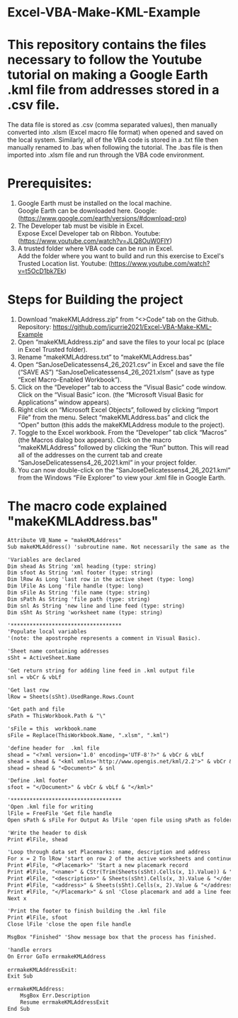 # Excel-VBA-Make-KML-Example
# This repository contains the files necessary to follow the Youtube tutorial on making a Google Earth .kml file from addresses stored in a .csv file.
The data file is stored as .csv (comma separated values), then manually converted into .xlsm (Excel macro file format)
when opened and saved on the local system. Similarly, all of  the VBA code is stored in a .txt file
then manually renamed to .bas when following the tutorial. The .bas file is then imported
into .xlsm file and run through the VBA code  environment.
# Prerequisites:
1. Google Earth must be installed on the local machine.<br>
  Google Earth can be downloaded here. Google: (https://www.google.com/earth/versions/#download-pro)
2. The Developer tab must be visible in Excel. <br>
  Expose Excel Developer tab on Ribbon. Youtube: (https://www.youtube.com/watch?v=JLQ8OuW0FlY)
3. A trusted folder where VBA code can be run in Excel.<br>
  Add the folder where you want to build and run this exercise to Excel's Trusted Location list. Youtube: (https://www.youtube.com/watch?v=t5OcD1bk7Ek)
# Steps for Building the project
1.	Download “makeKMLAddress.zip” from “<>Code” tab on the Github. Repository: https://github.com/jcurrie2021/Excel-VBA-Make-KML-Example
2.	Open “makeKMLAddress.zip” and save the files to your local pc (place in Excel Trusted folder).
3.	Rename “makeKMLAddress.txt” to “makeKMLAddress.bas”
4.	Open “SanJoseDelicatessens4_26_2021.csv” in Excel and save the file (“SAVE AS”) “SanJoseDelicatessens4_26_2021.xlsm” (save as type “Excel Macro-Enabled Workbook”).
5.	Click on the “Developer” tab to access the “Visual Basic” code window. Click on the “Visual Basic” icon.
(the “Microsoft Visual Basic for Applications” window appears). 
6.	Right click on “Microsoft Excel Objects”, followed by clicking “Import File” from the menu. Select “makeKMLAddress.bas” and click the “Open” button (this adds the makeKMLAddress module to the project). 
7.	 Toggle to the Excel workbook. From the “Developer” tab click “Macros” (the Macros dialog box appears). Click on the macro “makeKMLAddress” followed by clicking the “Run” button. This will read all of the addresses on the current tab and create “SanJoseDelicatessens4_26_2021.kml” in your project folder.
8.	You can now double-click on the “SanJoseDelicatessens4_26_2021.kml” from the Windows “File Explorer” to view your .kml file in Google Earth.  
# The macro code explained "makeKMLAddress.bas"<br> 
```diff
Attribute VB_Name = "makeKMLAddress"
Sub makeKMLAddress() 'subroutine name. Not necessarily the same as the VB_Name

'Variables are declared 
Dim shead As String 'xml heading (type: string)
Dim sfoot As String 'xml footer (type: string) 
Dim lRow As Long 'last row in the active sheet (type: long)
Dim lFile As Long 'file handle (type: long)
Dim sFile As String 'file name (type: string) 
Dim sPath As String 'file path (type: string) 
Dim snl As String 'new line and line feed (type: string)
Dim sSht As String 'worksheet name (type: string)
```
```diff
'***********************************
'Populate local variables
'(note: the apostrophe represents a comment in Visual Basic).
```
```diff
'Sheet name containing addresses
sSht = ActiveSheet.Name
``` 
```diff
'Get return string for adding line feed in .kml output file 
snl = vbCr & vbLf 
``` 
```diff
'Get last row 
lRow = Sheets(sSht).UsedRange.Rows.Count 
```
```diff
'Get path and file 
sPath = ThisWorkbook.Path & "\"
```
```diff
'sFile = this  workbook.name 
sFile = Replace(ThisWorkbook.Name, ".xlsm", ".kml") 
```
```diff
'define header for  .kml file
shead = "<?xml version='1.0' encoding='UTF-8'?>" & vbCr & vbLf
shead = shead & "<kml xmlns='http://www.opengis.net/kml/2.2'>" & vbCr & vbLf
shead = shead & "<Document>" & snl
```
```diff
'Define .kml footer
sfoot = "</Document>" & vbCr & vbLf & "</kml>"
```
```diff
'***********************************
'Open .kml file for writing 
lFile = FreeFile 'Get file handle
Open sPath & sFile For Output As lFile 'open file using sPath as folder, sFile as filename, lFile as file handle
```
```diff
'Write the header to disk
Print #lFile, shead
```
```diff
'Loop through data set Placemarks: name, description and address
For x = 2 To lRow 'start on row 2 of the active worksheets and continue reading down to the last row
Print #lFile, "<Placemark>" 'Start a new placemark record
Print #lFile, "<name>" & CStr(Trim(Sheets(sSht).Cells(x, 1).Value)) & "</name>" 'Enter name
Print #lFile, "<description>" & Sheets(sSht).Cells(x, 3).Value & "</description>" 'Enter description
Print #lFile, "<address>" & Sheets(sSht).Cells(x, 2).Value & "</address>" 'Enter address
Print #lFile, "</Placemark>" & snl 'Close placemark and add a line feed
Next x
```
```diff
'Print the footer to finish building the .kml file
Print #lFile, sfoot
Close lFile 'close the open file handle
```
```diff
MsgBox "Finished" 'Show message box that the process has finished.
```
```diff
'handle errors
On Error GoTo errmakeKMLAddress
 
errmakeKMLAddressExit:
Exit Sub

errmakeKMLAddress:
    MsgBox Err.Description
    Resume errmakeKMLAddressExit
End Sub
```

